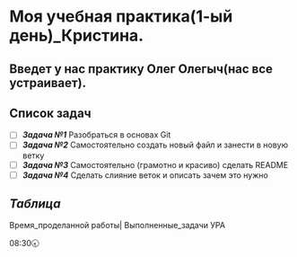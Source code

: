 # Моя учебная практика(1-ый день)_Кристина.
## Введет у нас практику Олег Олегыч(нас все устраивает).
## Список задач
- [ ] ***Задача №1*** Разобраться в основах Git
- [ ] ***Задача №2*** Самостоятельно создать новый файл и занести в новую ветку
- [ ] ***Задача №3*** Самостоятельно (грамотно и красиво) сделать README
- [ ] ***Задача №4***  Сделать слияние веток и описать зачем это нужно

## ***Таблица***
Время_проделанной работы| Выполненные_задачи УРА


08:30🕣
